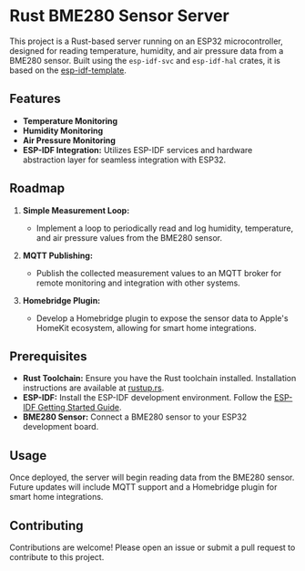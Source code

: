 
# Rust BME280 Sensor Server

This project is a Rust-based server running on an ESP32 microcontroller, designed for reading temperature, humidity, and air pressure data from a BME280 sensor. Built using the `esp-idf-svc` and `esp-idf-hal` crates, it is based on the [esp-idf-template](https://github.com/esp-rs/esp-idf-template).

## Features

- **Temperature Monitoring**
- **Humidity Monitoring**
- **Air Pressure Monitoring**
- **ESP-IDF Integration:** Utilizes ESP-IDF services and hardware abstraction layer for seamless integration with ESP32.

## Roadmap

1. **Simple Measurement Loop:**
   - Implement a loop to periodically read and log humidity, temperature, and air pressure values from the BME280 sensor.
   
2. **MQTT Publishing:**
   - Publish the collected measurement values to an MQTT broker for remote monitoring and integration with other systems.

3. **Homebridge Plugin:**
   - Develop a Homebridge plugin to expose the sensor data to Apple's HomeKit ecosystem, allowing for smart home integrations.

## Prerequisites

- **Rust Toolchain:** Ensure you have the Rust toolchain installed. Installation instructions are available at [rustup.rs](https://rustup.rs/).
- **ESP-IDF:** Install the ESP-IDF development environment. Follow the [ESP-IDF Getting Started Guide](https://docs.espressif.com/projects/esp-idf/en/latest/esp32/get-started/index.html).
- **BME280 Sensor:** Connect a BME280 sensor to your ESP32 development board.

## Usage
Once deployed, the server will begin reading data from the BME280 sensor. Future updates will include MQTT support and a Homebridge plugin for smart home integrations.

## Contributing
Contributions are welcome! Please open an issue or submit a pull request to contribute to this project.
